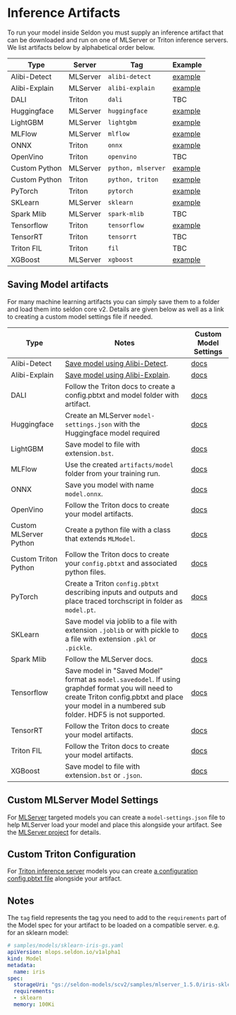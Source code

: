 # Inference Artifacts

To run your model inside Seldon you must supply an inference artifact that can be downloaded and run
on one of MLServer or Triton inference servers. We list artifacts below by alphabetical order below.

| Type | Server | Tag | Example |
| ---- | ------ | --- | ------- |
| Alibi-Detect | MLServer | `alibi-detect` | [example](../examples/cifar10.md) |
| Alibi-Explain | MLServer | `alibi-explain` | [example](../examples/explainer-examples.md) |
| DALI | Triton | `dali` | TBC |
| Huggingface | MLServer | `huggingface` | [example](../examples/huggingface.md) |
| LightGBM | MLServer | `lightgbm` | [example](../examples/model-zoo.md#lightgbm-model) |
| MLFlow | MLServer | `mlflow` | [example](../examples/model-zoo.md#mlflow-wine-model) |
| ONNX | Triton | `onnx` | [example](../examples/model-zoo.md#onnx-mnist-model) |
| OpenVino | Triton | `openvino` | TBC |
| Custom Python | MLServer | `python, mlserver` | [example](../examples/pandasquery.md) |
| Custom Python | Triton | `python, triton` | [example](https://github.com/SeldonIO/triton-python-examples) |
| PyTorch | Triton | `pytorch` | [example](../examples/model-zoo.md#pytorch-mnist-model)
| SKLearn | MLServer | `sklearn` | [example](../examples/income.md) |
| Spark Mlib | MLServer | `spark-mlib` | TBC |
| Tensorflow | Triton | `tensorflow` | [example](../examples/cifar10.md) |
| TensorRT | Triton | `tensorrt` | TBC |
| Triton FIL | Triton | `fil` | TBC |
| XGBoost | MLServer | `xgboost` | [example](../examples/model-zoo.md#xgboost-model) |


## Saving Model artifacts

For many machine learning artifacts you can simply save them to a folder and load them into seldon
core v2. Details are given below as well as a link to creating a custom model settings file if needed.


| Type | Notes | Custom Model Settings |
| ---- | ----- | --------------------- |
| Alibi-Detect | [Save model using Alibi-Detect](https://docs.seldon.io/projects/alibi-detect/en/stable/overview/saving.html). | [docs](https://docs.seldon.io/projects/alibi-detect/en/stable/) |
| Alibi-Explain | [Save model using Alibi-Explain](https://docs.seldon.io/projects/alibi/en/stable/overview/saving.html). | [docs](https://docs.seldon.io/projects/alibi/en/stable/) |
| DALI | Follow the Triton docs to create a config.pbtxt and model folder with artifact. | [docs](https://github.com/triton-inference-server/dali_backend) |
| Huggingface | Create an MLServer `model-settings.json` with the Huggingface model required | [docs](https://github.com/SeldonIO/MLServer/blob/master/docs/examples/huggingface/README.md) |
| LightGBM | Save model to file with extension`.bst`. | [docs](https://github.com/SeldonIO/MLServer/blob/master/docs/examples/lightgbm/README.md) |
| MLFlow | Use the created `artifacts/model` folder from your training run. | [docs](https://github.com/SeldonIO/MLServer/tree/master/runtimes/mlflow) |
| ONNX | Save you model with name `model.onnx`. | [docs](https://github.com/triton-inference-server/onnxruntime_backend) |
| OpenVino | Follow the Triton docs to create your model artifacts. | [docs](https://github.com/triton-inference-server/openvino_backend) |
| Custom MLServer Python | Create a python file with a class that extends `MLModel`. | [docs](https://github.com/SeldonIO/MLServer/blob/master/docs/examples/custom/README.md) |
| Custom Triton Python | Follow the Triton docs to create your `config.pbtxt` and associated python files. | [docs](https://github.com/triton-inference-server/python_backend) |
| PyTorch | Create a Triton `config.pbtxt` describing inputs and outputs and place traced torchscript in folder as `model.pt`. | [docs](https://github.com/triton-inference-server/pytorch_backend) |
| SKLearn | Save model via joblib to a file with extension `.joblib` or with pickle to a file with extension `.pkl` or `.pickle`. | [docs](https://github.com/SeldonIO/MLServer/tree/master/runtimes/sklearn) |
| Spark Mlib | Follow the MLServer docs. | [docs](https://github.com/SeldonIO/MLServer/tree/master/runtimes/mllib) |
| Tensorflow | Save model in "Saved Model" format as `model.savedodel`. If using graphdef format you will need to create Triton config.pbtxt and place your model in a numbered sub folder. HDF5 is not supported. | [docs](https://github.com/triton-inference-server/tensorflow_backend) |
| TensorRT | Follow the Triton docs to create your model artifacts. | [docs](https://github.com/triton-inference-server/tensorrt_backend) |
| Triton FIL | Follow the Triton docs to create your model artifacts. | [docs](https://github.com/triton-inference-server/fil_backend) |
| XGBoost | Save model to file with extension`.bst` or `.json`. | [docs](https://github.com/SeldonIO/MLServer/blob/master/docs/examples/xgboost/README.md) |


## Custom MLServer Model Settings

For [MLServer](https://github.com/SeldonIO/MLServer) targeted models you can create a `model-settings.json`
file to help MLServer load your model and place this alongside your artifact. See the
[MLServer project](https://mlserver.readthedocs.io/en/latest/reference/model-settings.html) for details.

## Custom Triton Configuration

For [Triton inference server](https://github.com/triton-inference-server/server) models you can create
[a configuration config.pbtxt file](https://github.com/triton-inference-server/server/blob/main/docs/user_guide/model_configuration.md)
alongside your artifact.

## Notes

The `tag` field represents the tag you need to add to the `requirements` part of the Model spec for
your artifact to be loaded on a compatible server. e.g. for an sklearn model:

```yaml
# samples/models/sklearn-iris-gs.yaml
apiVersion: mlops.seldon.io/v1alpha1
kind: Model
metadata:
  name: iris
spec:
  storageUri: "gs://seldon-models/scv2/samples/mlserver_1.5.0/iris-sklearn"
  requirements:
  - sklearn
  memory: 100Ki
```
